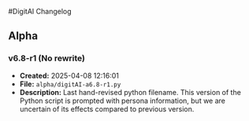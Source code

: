 #DigitAI Changelog

## Alpha

### v6.8-r1 (No rewrite)
- **Created:** 2025-04-08 12:16:01  
- **File:** `alpha/digitAI-a6.8-r1.py`  
- **Description:** Last hand-revised python filename. This version of the Python script is prompted with persona information, but we are uncertain of its effects compared to previous version.

